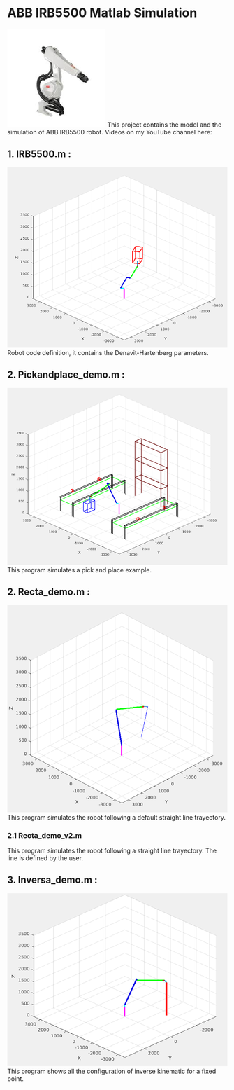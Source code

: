 ﻿
# ABB IRB5500 Matlab Simulation

![enter image description here](https://github.com/andresteve/ABB-IRB-5500-Matlab-Simulation/blob/master/Images/abb.jpeg)
This project contains the model and the simulation of ABB IRB5500 robot.
Videos on my YouTube channel here:

## 1. IRB5500.m : 
![enter image description here](https://github.com/andresteve/ABB-IRB-5500-Matlab-Simulation/blob/master/Images/mov.png)
Robot code definition, it contains the Denavit-Hartenberg parameters.

## 2. Pickandplace_demo.m : 
![enter image description here](https://github.com/andresteve/ABB-IRB-5500-Matlab-Simulation/blob/master/Images/pick.png)
This program simulates a pick and place example.

## 2. Recta_demo.m : 
![enter image description here](https://github.com/andresteve/ABB-IRB-5500-Matlab-Simulation/blob/master/Images/line.png)
This program simulates the robot following a default straight line trayectory.

### 2.1 Recta_demo_v2.m
 This program simulates the robot following a straight line trayectory. The line is defined by the user.

## 3. Inversa_demo.m : 
![enter image description here](https://github.com/andresteve/ABB-IRB-5500-Matlab-Simulation/blob/master/Images/inv.png)
This program shows all the configuration of inverse kinematic for a fixed point.

